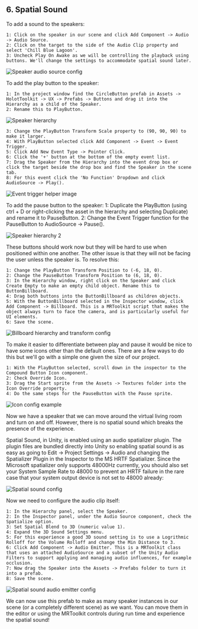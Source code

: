 ## 6. Spatial Sound

 To add a sound to the speakers:

    1: Click on the speaker in our scene and click Add Component -> Audio -> Audio Source.
    2: Click on the target to the side of the Audio Clip property and select 'Chill Blue Lagoon'.
    3: Uncheck Play On Awake as we will be controlling the playback using buttons. We'll change the settings to accommodate spatial sound later.

![Speaker audio source config](img/10.png)

To add the play button to the speaker:

    1: In the project window find the CircleButton prefab in Assets -> HolotToolkit -> UX -> Prefabs -> Buttons and drag it into the Hierarchy as a child of the Speaker.
    2: Rename this to PlayButton.

![Speaker hierarchy](img/11.png)

    3: Change the PlayButton Transform Scale property to (90, 90, 90) to make it larger.
    4: With PlayButton selected click Add Component -> Event -> Event Trigger.
    5: Click Add New Event Type -> Pointer Click.
    6: Click the '+' button at the bottom of the empty event list.
    7: Drag the Speaker from the Hierarchy into the event drop box or click the target beside the drop box and find the Speaker in the scene tab.
    8: For this event click the 'No Function' Dropdown and click AudioSource -> Play().

![Event trigger helper image](img/12.png)

To add the pause button to the speaker:
    1: Duplicate the PlayButton (using ctrl + D or right-clicking the asset in the hierarchy and selecting Duplicate) and rename it to PauseButton.
    2: Change the Event Trigger function for the PauseButton to AudioSource -> Pause().

![Speaker hierarchy 2](img/13.png)

These buttons should work now but they will be hard to use when positioned within one another. The other issue is that they will not be facing the user unless the speaker is. To resolve this:

    1: Change the PlayButton Transform Position to (-6, 18, 0).
    2: Change the PauseButton Transform Position to (6, 18, 0).
    3: In the Hierarchy window, right click on the Speaker and click Create Empty to make an empty child object. Rename this to ButtonBillboard.
    4: Drag both buttons into the ButtonBillboard as children objects.
    5: With the ButtonBillboard selected in the Inspector window, click Add Component -> Billboard. This is a MRToolkit script that makes the object always turn to face the camera, and is particularly useful for UI elements.
    6: Save the scene.
![Billboard hierarchy and transform config](img/14.png)

To make it easier to differentiate between play and pause it would be nice to have some icons other than the default ones. There are a few ways to do this but we'll go with a simple one given the size of our project.

    1: With the PlayButton selected, scroll down in the inspector to the Compound Button Icon component.
    2: Check Override Icon.
    3: Drag the Start sprite from the Assets -> Textures folder into the Icon Override property.
    4: Do the same steps for the PauseButton with the Pause sprite.
![Icon config example](img/iconConfig.png)

Now we have a speaker that we can move around the virtual living room and turn on and off. However, there is no spatial sound which breaks the presence of the experience. 

Spatial Sound, in Unity, is enabled using an audio spatializer plugin. The plugin files are bundled directly into Unity so enabling spatial sound is as easy as going to Edit -> Project Settings -> Audio and changing the Spatializer Plugin in the Inspector to the MS HRTF Spatializer. Since the Microsoft spatializer only supports 48000Hz currently, you should also set your System Sample Rate to 48000 to prevent an HRTF failure in the rare case that your system output device is not set to 48000 already:

![Spatial sound config](img/audio-250px.png)

Now we need to configure the audio clip itself:

    1: In the Hierarchy panel, select the Speaker.
    2: In the Inspector panel, under the Audio Source component, check the Spatialize option.
    3: Set Spatial Blend to 3D (numeric value 1).
	4: Expand the 3D Sound Settings menu.
    5: For this experience a good 3D sound setting is to use a Logrithmic Rolloff for the Volume Rolloff and change the Min Distance to 3.
    6: Click Add Component -> Audio Emitter. This is a MRToolkit class that uses an attached AudioSource and a subset of the Unity Audio Filters to support applying and managing audio influences, for example occlusion.
    7: Now drag the Speaker into the Assets -> Prefabs folder to turn it into a prefab.
    8: Save the scene.

![Spatial sound audio emitter config](img/15.png)

We can now use this prefab to make as many speaker instances in our scene (or a completely different scene) as we want. You can move them in the editor or using the MRToolkit controls during run time and experience the spatial sound!